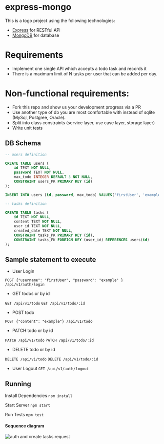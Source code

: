 # express-mongo
This is a togo project using the following technologies:
- [Express](http://expressjs.com/) for RESTful API
- [MongoDB](https://www.mongodb.com/) for database

# Requirements

- Implement one single API which accepts a todo task and records it
- There is a maximum limit of N tasks per user that can be added per day.

# Non-functional requirements:
- Fork this repo and show us your development progress via a PR
- Use another type of db you are most comfortable with instead of sqlite (MySql, Postgree, Oracle).
- Split into class constraints (service layer, use case layer, storage layer)
- Write unit tests

## DB Schema
```sql
-- users definition

CREATE TABLE users (
	id TEXT NOT NULL,
	password TEXT NOT NULL,
	max_todo INTEGER DEFAULT 5 NOT NULL,
	CONSTRAINT users_PK PRIMARY KEY (id)
);

INSERT INTO users (id, password, max_todo) VALUES('firstUser', 'example', 5);

-- tasks definition

CREATE TABLE tasks (
	id TEXT NOT NULL,
	content TEXT NOT NULL,
	user_id TEXT NOT NULL,
    created_date TEXT NOT NULL,
	CONSTRAINT tasks_PK PRIMARY KEY (id),
	CONSTRAINT tasks_FK FOREIGN KEY (user_id) REFERENCES users(id)
);
```
## Sample statement to execute
- User Login

``` POST {"username": "firstUser", "password": "example" } /api/v1/auth/login ```

- GET todos or by id

``` GET /api/v1/todo ```
``` GET /api/v1/todo/:id ```

- POST todo

``` POST {"content": "example"} /api/v1/todo ```

- PATCH todo or by id

``` PATCH /api/v1/todo ```
``` PATCH /api/v1/todo/:id ```

- DELETE todo or by id

``` DELETE /api/v1/todo ```
``` DELETE /api/v1/todo/:id ```

- User Logout
``` GET /api/v1/auth/logout ```

## Running
Install Dependencies
```npm install```

Start Server
```npm start```

Run Tests
```npm test```

#### Sequence diagram
![auth and create tasks request](https://github.com/cesc1802/go_training/blob/master/docs/sequence.svg)